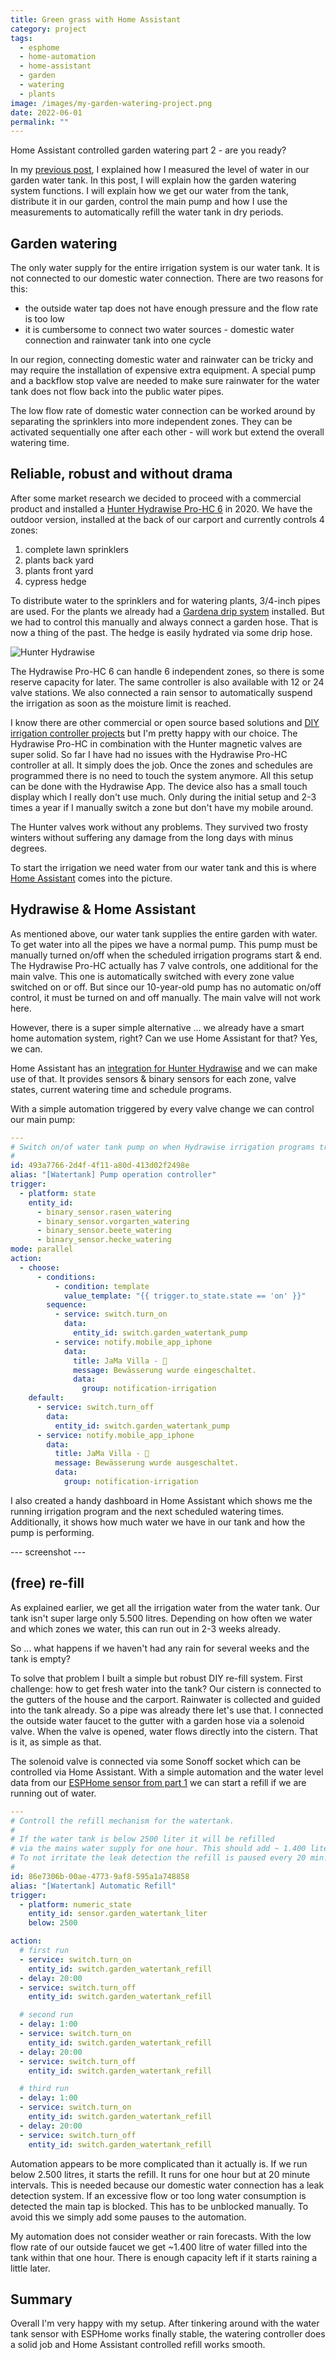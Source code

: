 ```yaml
---
title: Green grass with Home Assistant
category: project
tags:
  - esphome
  - home-automation
  - home-assistant
  - garden
  - watering
  - plants
image: /images/my-garden-watering-project.png
date: 2022-06-01
permalink: ""
---
```

Home Assistant controlled garden watering part 2 - are you ready?

In my [previous post](/watertank-esphome/), I explained how I measured the level of water in our garden water tank. In this post, I will explain how the garden watering system functions. I will explain how we get our water from the tank, distribute it in our garden, control the main pump and how I use the measurements to automatically refill the water tank in dry periods.

## Garden watering

The only water supply for the entire irrigation system is our water tank. It is not connected to our domestic water connection. There are two reasons for this:

* the outside water tap does not have enough pressure and the flow rate is too low
* it is cumbersome to connect two water sources - domestic water connection and rainwater tank into one cycle

In our region, connecting domestic water and rainwater can be tricky and may require the installation of expensive extra equipment. A special pump and a backflow stop valve are needed to make sure rainwater for the water tank does not flow back into the public water pipes.

The low flow rate of domestic water connection can be worked around by separating the sprinklers into more independent zones. They can be activated sequentially one after each other - will work but extend the overall watering time.

## Reliable, robust and without drama

After some market research we decided to proceed with a commercial product and installed a [Hunter Hydrawise Pro-HC 6](https://www.hunterindustries.com/irrigation-product/controllers/pro-hc) in 2020. We have the outdoor version, installed at the back of our carport and currently controls 4 zones:

1. complete lawn sprinklers
2. plants back yard
3. plants front yard
4. cypress hedge

To distribute water to the sprinklers and for watering plants, 3/4-inch pipes are used. For the plants we already had a [Gardena drip system](https://www.gardena.com/int/products/watering/micro-drip/) installed. But we had to control this manually and always connect a garden hose. That is now a thing of the past. The hedge is easily hydrated via some drip hose.

![Hunter Hydrawise](/images/hunterhydrawise.jpg)



The Hydrawise Pro-HC 6 can handle 6 independent zones, so there is some reserve capacity for later. The same controller is also available with 12 or 24 valve stations. We also connected a rain sensor to automatically suspend the irrigation as soon as the moisture limit is reached.

I know there are other commercial or open source based solutions and [DIY irrigation controller projects](https://community.home-assistant.io/search?expanded=true&q=irrigation%20%23projects) but I'm pretty happy with our choice. The Hydrawise Pro-HC in combination with the Hunter magnetic valves are super solid. So far I have had no issues with the Hydrawise Pro-HC controller at all. It simply does the job. Once the zones and schedules are programmed there is no need to touch the system anymore. All this setup can be done with the Hydrawise App. The device also has a small touch display which I really don't use much. Only during the initial setup and 2-3 times a year if I manually switch a zone but don't have my mobile around.

The Hunter valves work without any problems. They survived two frosty winters without suffering any damage from the long days with minus degrees.

To start the irrigation we need water from our water tank and this is where [Home Assistant](https://www.home-assistant.io/) comes into the picture.

## Hydrawise & Home Assistant

As mentioned above, our water tank supplies the entire garden with water. To get water into all the pipes we have a normal pump. This pump must be manually turned on/off when the scheduled irrigation programs start & end. The Hydrawise Pro-HC actually has 7 valve controls, one additional for the main valve. This one is automatically switched with every zone value switched on or off. But since our 10-year-old pump has no automatic on/off control, it must be turned on and off manually. The main valve will not work here.

However, there is a super simple alternative ... we already have a smart home automation system, right? Can we use Home Assistant for that? Yes, we can.

Home Assistant has an [integration for Hunter Hydrawise](https://www.home-assistant.io/integrations/hydrawise/) and we can make use of that. It provides sensors & binary sensors for each zone, valve states, current watering time and schedule programs.

With a simple automation triggered by every valve change we can control our main pump:

```yaml
---
# Switch on/of water tank pump on when Hydrawise irrigation programs trigger.
#
id: 493a7766-2d4f-4f11-a80d-413d02f2498e
alias: "[Watertank] Pump operation controller"
trigger:
  - platform: state
    entity_id:
      - binary_sensor.rasen_watering
      - binary_sensor.vorgarten_watering
      - binary_sensor.beete_watering
      - binary_sensor.hecke_watering
mode: parallel
action:
  - choose:
      - conditions:
          - condition: template
            value_template: "{{ trigger.to_state.state == 'on' }}"
        sequence:
          - service: switch.turn_on
            data:
              entity_id: switch.garden_watertank_pump
          - service: notify.mobile_app_iphone
            data:
              title: JaMa Villa - 🚰
              message: Bewässerung wurde eingeschaltet.
              data:
                group: notification-irrigation
    default:
      - service: switch.turn_off
        data:
          entity_id: switch.garden_watertank_pump
      - service: notify.mobile_app_iphone
        data:
          title: JaMa Villa - 🚰
          message: Bewässerung wurde ausgeschaltet.
          data:
            group: notification-irrigation
```

I also created a handy dashboard in Home Assistant which shows me the running irrigation program and the next scheduled watering times. Additionally, it shows how much water we have in our tank and how the pump is performing.

\--- screenshot ---

## (free) re-fill

As explained earlier, we get all the irrigation water from the water tank. Our tank isn't super large only 5.500 litres. Depending on how often we water and which zones we water, this can run out in 2-3 weeks already.

So ... what happens if we haven't had any rain for several weeks and the tank is empty?

To solve that problem I built a simple but robust DIY re-fill system. First challenge: how to get fresh water into the tank? Our cistern is connected to the gutters of the house and the carport. Rainwater is collected and guided into the tank already. So a pipe was already there let's use that. I connected the outside water faucet to the gutter with a garden hose via a solenoid valve. When the valve is opened, water flows directly into the cistern. That is it, as simple as that.

The solenoid valve is connected via some Sonoff socket which can be controlled via Home Assistant. With a simple automation and the water level data from our [ESPHome sensor from part 1](/watertank-esphome/) we can start a refill if we are running out of water.

```yaml
---
# Controll the refill mechanism for the watertank.
#
# If the water tank is below 2500 liter it will be refilled
# via the mains water supply for one hour. This should add ~ 1.400 liter.
# To not irritate the leak detection the refill is paused every 20 min.
#
id: 86e7306b-00ae-4773-9af8-595a1a748858
alias: "[Watertank] Automatic Refill"
trigger:
  - platform: numeric_state
    entity_id: sensor.garden_watertank_liter
    below: 2500

action:
  # first run
  - service: switch.turn_on
    entity_id: switch.garden_watertank_refill
  - delay: 20:00
  - service: switch.turn_off
    entity_id: switch.garden_watertank_refill

  # second run
  - delay: 1:00
  - service: switch.turn_on
    entity_id: switch.garden_watertank_refill
  - delay: 20:00
  - service: switch.turn_off
    entity_id: switch.garden_watertank_refill

  # third run
  - delay: 1:00
  - service: switch.turn_on
    entity_id: switch.garden_watertank_refill
  - delay: 20:00
  - service: switch.turn_off
    entity_id: switch.garden_watertank_refill
```

Automation appears to be more complicated than it actually is. If we run below 2.500 litres, it starts the refill. It runs for one hour but at 20 minute intervals. This is needed because our domestic water connection has a leak detection system. If an excessive flow or too long water consumption is detected the main tap is blocked. This has to be unblocked manually. To avoid this we simply add some pauses to the automation.

My automation does not consider weather or rain forecasts. With the low flow rate of our outside faucet we get ~1.400 litre of water filled into the tank within that one hour. There is enough capacity left if it starts raining a little later.

## Summary

Overall I'm very happy with my setup. After tinkering around with the water tank sensor with ESPHome works finally stable, the watering controller does a solid job and Home Assistant controlled refill works smooth.